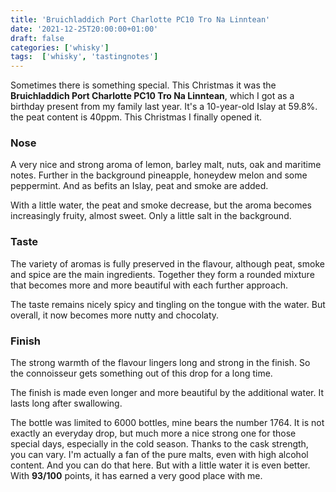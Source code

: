 ```yaml
---
title: 'Bruichladdich Port Charlotte PC10 Tro Na Linntean'
date: '2021-12-25T20:00:00+01:00'
draft: false
categories: ['whisky']
tags:  ['whisky', 'tastingnotes']
---
```


Sometimes there is something special. This Christmas it was the **Bruichladdich
Port Charlotte PC10 Tro Na Linntean**, which I got as a birthday present from
my family last year. It's a 10-year-old Islay at 59.8%. the peat content is
40ppm. This Christmas I finally opened it.

### Nose

A very nice and strong aroma of lemon, barley malt, nuts, oak and maritime notes.
Further in the background pineapple, honeydew melon and some peppermint. And
as befits an Islay, peat and smoke are added.

With a little water, the peat and smoke decrease, but the aroma becomes increasingly
fruity, almost sweet. Only a little salt in the background.

### Taste

The variety of aromas is fully preserved in the flavour, although peat, smoke and
spice are the main ingredients. Together they form a rounded mixture that becomes
more and more beautiful with each further approach.

The taste remains nicely spicy and tingling on the tongue with the water. But
overall, it now becomes more nutty and chocolaty.

### Finish

The strong warmth of the flavour lingers long and strong in the finish. So the
connoisseur gets something out of this drop for a long time.

The finish is made even longer and more beautiful by the additional water. It
lasts long after swallowing.

The bottle was limited to 6000 bottles, mine bears the number 1764. It is not
exactly an everyday drop, but much more a nice strong one for those special days,
especially in the cold season. Thanks to the cask strength, you can vary. I'm
actually a fan of the pure malts, even with high alcohol content. And you can
do that here. But with a little water it is even better. With **93/100** points,
it has earned a very good place with me.

